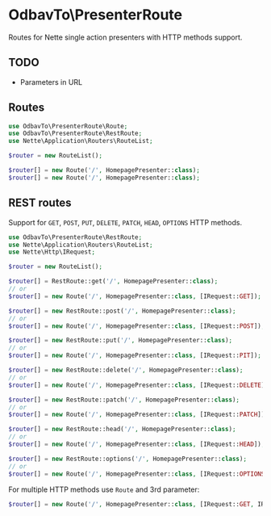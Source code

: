 # OdbavTo\PresenterRoute
Routes for Nette single action presenters with HTTP methods support.

## TODO
- Parameters in URL


## Routes
```php
use OdbavTo\PresenterRoute\Route;
use OdbavTo\PresenterRoute\RestRoute;
use Nette\Application\Routers\RouteList;

$router = new RouteList();

$router[] = new Route('/', HomepagePresenter::class);
$router[] = new Route('/', HomepagePresenter::class);
```

## REST routes
Support for `GET`, `POST`, `PUT`, `DELETE`, `PATCH`, `HEAD`, `OPTIONS` HTTP methods.
```php
use OdbavTo\PresenterRoute\RestRoute;
use Nette\Application\Routers\RouteList;
use Nette\Http\IRequest;

$router = new RouteList();

$router[] = RestRoute::get('/', HomepagePresenter::class);
// or
$router[] = new Route('/', HomepagePresenter::class, [IRequest::GET]);

$router[] = new RestRoute::post('/', HomepagePresenter::class);
// or
$router[] = new Route('/', HomepagePresenter::class, [IRequest::POST]);

$router[] = new RestRoute::put('/', HomepagePresenter::class);
// or
$router[] = new Route('/', HomepagePresenter::class, [IRequest::PIT]);

$router[] = new RestRoute::delete('/', HomepagePresenter::class);
// or
$router[] = new Route('/', HomepagePresenter::class, [IRequest::DELETE]);

$router[] = new RestRoute::patch('/', HomepagePresenter::class);
// or
$router[] = new Route('/', HomepagePresenter::class, [IRequest::PATCH]);

$router[] = new RestRoute::head('/', HomepagePresenter::class);
// or
$router[] = new Route('/', HomepagePresenter::class, [IRequest::HEAD]);

$router[] = new RestRoute::options('/', HomepagePresenter::class);
// or
$router[] = new Route('/', HomepagePresenter::class, [IRequest::OPTIONS]);
```

For multiple HTTP methods use `Route` and 3rd parameter:
```php
$router[] = new Route('/', HomepagePresenter::class, [IRequest::GET, IRequest::POST, IRequest::DELETE]);
```
